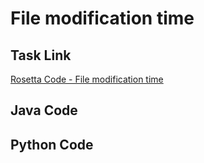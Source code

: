 # File modification time

## Task Link
[Rosetta Code - File modification time](https://rosettacode.org/wiki/File_modification_time)

## Java Code
## Python Code
